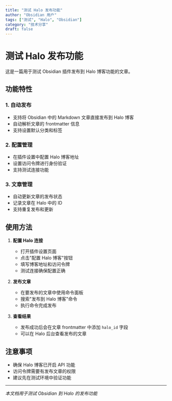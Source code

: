 ```yaml
---
title: "测试 Halo 发布功能"
author: "Obsidian 用户"
tags: ["测试", "Halo", "Obsidian"]
category: "技术分享"
draft: false
---
```


# 测试 Halo 发布功能

这是一篇用于测试 Obsidian 插件发布到 Halo 博客功能的文章。

## 功能特性

### 1. 自动发布
- 支持将 Obsidian 中的 Markdown 文章直接发布到 Halo 博客
- 自动解析文章的 frontmatter 信息
- 支持设置默认分类和标签

### 2. 配置管理
- 在插件设置中配置 Halo 博客地址
- 设置访问令牌进行身份验证
- 支持测试连接功能

### 3. 文章管理
- 自动更新文章的发布状态
- 记录文章在 Halo 中的 ID
- 支持重复发布和更新

## 使用方法

1. **配置 Halo 连接**
   - 打开插件设置页面
   - 点击"配置 Halo 博客"按钮
   - 填写博客地址和访问令牌
   - 测试连接确保配置正确

2. **发布文章**
   - 在要发布的文章中使用命令面板
   - 搜索"发布到 Halo 博客"命令
   - 执行命令完成发布

3. **查看结果**
   - 发布成功后会在文章 frontmatter 中添加 `halo_id` 字段
   - 可以在 Halo 后台查看发布的文章

## 注意事项

- 确保 Halo 博客已开启 API 功能
- 访问令牌需要有发布文章的权限
- 建议先在测试环境中验证功能

---

*本文档用于测试 Obsidian 到 Halo 的发布功能*